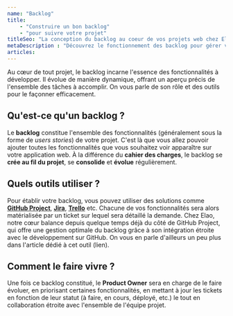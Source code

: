 ```yaml
---
name: "Backlog"
title:
    - "Construire un bon backlog" 
    - "pour suivre votre projet"
titleSeo: "La conception du backlog au coeur de vos projets web chez Elao"
metaDescription : "Découvrez le fonctionnement des backlog pour gérer vos projets web efficacement."
articles:
---
```

Au cœur de tout projet, le backlog incarne l'essence des fonctionnalités à développer. Il évolue de manière dynamique, offrant un aperçu précis de l'ensemble des tâches à accomplir. On vous parle de son rôle et des outils pour le façonner efficacement.

## Qu'est-ce qu'un backlog ?

Le **backlog** constitue l'ensemble des fonctionnalités (généralement sous la forme de _users stories_) de votre projet. C'est là que vous allez pouvoir ajouter toutes les fonctionnalités que vous souhaitez voir apparaître sur votre application web. À la différence du **cahier des charges**, le backlog se **crée au fil du projet**, se **consolide** et **évolue** régulièrement.

## Quels outils utiliser ?

Pour établir votre backlog, vous pouvez utiliser des solutions comme **[GitHub Project](https://github.com/features/issues)**, **[Jira](https://www.atlassian.com/fr/software/jira)**, **[Trello](https://trello.com/fr)** etc. Chacune de vos fonctionnalités sera alors matérialisée par un ticket sur lequel sera détaillé la demande.
Chez Elao, notre cœur balance depuis quelque temps déjà du côté de GitHub Project, qui offre une gestion optimale du backlog grâce à son intégration étroite avec le développement sur GitHub. On vous en parle d'ailleurs un peu plus dans l'article dédié à cet outil (lien).

## Comment le faire vivre ?

Une fois ce backlog constitué, le **Product Owner** sera en charge de le faire évoluer, en priorisant certaines fonctionnalités, en mettant à jour les tickets en fonction de leur statut (à faire, en cours, déployé, etc.) le tout en collaboration étroite avec l'ensemble de l'équipe projet.